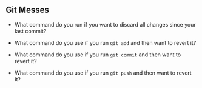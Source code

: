 ## Git Messes

* What command do you run if you want to discard all changes since your last commit?

* What command do you use if you run `git add` and then want to revert it?

* What command do you use if you run `git commit` and then want to revert it?

* What command do you use if you run `git push` and then want to revert it?
